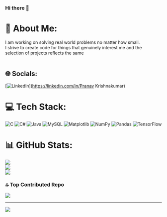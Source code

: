 ### Hi there 👋

# 💫 About Me:
I am working on solving real world problems no matter how small.<br>I strive to create code for things that genuinely interest me and the<br>selection of projects reflects the same<br><br>


## 🌐 Socials:
[![LinkedIn](https://img.shields.io/badge/LinkedIn-%230077B5.svg?logo=linkedin&logoColor=white)](https://linkedin.com/in/Pranav Krishnakumar) 

# 💻 Tech Stack:
![C](https://img.shields.io/badge/c-%2300599C.svg?style=for-the-badge&logo=c&logoColor=white) ![C#](https://img.shields.io/badge/c%23-%23239120.svg?style=for-the-badge&logo=csharp&logoColor=white) ![Java](https://img.shields.io/badge/java-%23ED8B00.svg?style=for-the-badge&logo=openjdk&logoColor=white) ![MySQL](https://img.shields.io/badge/mysql-%2300000f.svg?style=for-the-badge&logo=mysql&logoColor=white) ![Matplotlib](https://img.shields.io/badge/Matplotlib-%23ffffff.svg?style=for-the-badge&logo=Matplotlib&logoColor=black) ![NumPy](https://img.shields.io/badge/numpy-%23013243.svg?style=for-the-badge&logo=numpy&logoColor=white) ![Pandas](https://img.shields.io/badge/pandas-%23150458.svg?style=for-the-badge&logo=pandas&logoColor=white) ![TensorFlow](https://img.shields.io/badge/TensorFlow-%23FF6F00.svg?style=for-the-badge&logo=TensorFlow&logoColor=white)
# 📊 GitHub Stats:
![](https://github-readme-stats.vercel.app/api?username=PranavKK1201&theme=dark&hide_border=true&include_all_commits=false&count_private=true)<br/>
![](https://github-readme-streak-stats.herokuapp.com/?user=PranavKK1201&theme=dark&hide_border=true)<br/>
![](https://github-readme-stats.vercel.app/api/top-langs/?username=PranavKK1201&theme=dark&hide_border=true&include_all_commits=false&count_private=true&layout=compact)

### 🔝 Top Contributed Repo
![](https://github-contributor-stats.vercel.app/api?username=PranavKK1201&limit=5&theme=dark&combine_all_yearly_contributions=true)

---
[![](https://visitcount.itsvg.in/api?id=PranavKK1201&icon=0&color=9)](https://visitcount.itsvg.in)

<!-- Proudly created with GPRM ( https://gprm.itsvg.in ) -->
